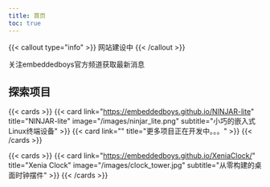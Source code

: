 ```yaml
---
title: 首页
toc: true
---
```


{{< callout type="info" >}}
  网站建设中
{{< /callout >}}

关注embeddedboys官方频道获取最新消息

## 探索项目

{{< cards >}}
  {{< card link="https://embeddedboys.github.io/NINJAR-lite" title="NINJAR-lite" image="/images/ninjar_lite.png" subtitle="小巧的嵌入式Linux终端设备" >}}
  {{< card link="" title="更多项目正在开发中。。。" >}}
{{< /cards >}}

{{< cards >}}
  {{< card link="https://embeddedboys.github.io/XeniaClock/" title="Xenia Clock" image="/images/clock_tower.jpg" subtitle="从零构建的桌面时钟摆件" >}}
{{< /cards >}}
